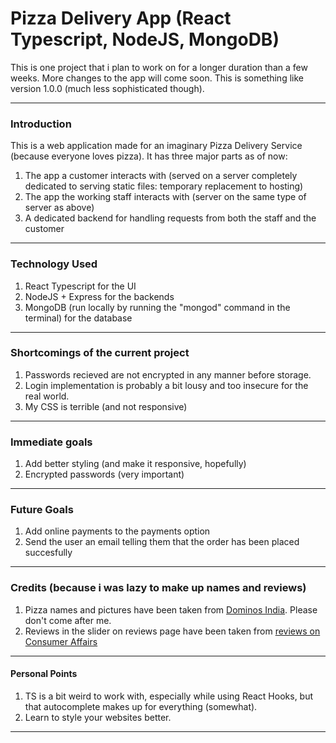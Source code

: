 # Pizza Delivery App (React Typescript, NodeJS, MongoDB)

This is one project that i plan to work on for a longer duration than a few weeks. More changes to the app will come soon.
This is something like version 1.0.0 (much less sophisticated though).

---

### Introduction

This is a web application made for an imaginary Pizza Delivery Service (because everyone loves pizza).
It has three major parts as of now:
1. The app a customer interacts with (served on a server completely dedicated to serving static files: temporary replacement to hosting)
2. The app the working staff interacts with (server on the same type of server as above)
3. A dedicated backend for handling requests from both the staff and the customer

---

### Technology Used
1. React Typescript for the UI
2. NodeJS + Express for the backends
3. MongoDB (run locally by running the "mongod" command in the terminal) for the database

---

### Shortcomings of the current project
1. Passwords recieved are not encrypted in any manner before storage.
2. Login implementation is probably a bit lousy and too insecure for the real world.
3. My CSS is terrible (and not responsive)

---

### Immediate goals   
1. Add better styling (and make it responsive, hopefully)
2. Encrypted passwords (very important)

---

### Future Goals
1. Add online payments to the payments option
2. Send the user an email telling them that the order has been placed succesfully

---

### Credits (because i was lazy to make up names and reviews)
1. Pizza names and pictures have been taken from [Dominos India](https://www.dominos.co.in/). Please don't come after me.
2. Reviews in the slider on reviews page have been taken from [reviews on Consumer Affairs](https://www.consumeraffairs.com/food/dominos.html)

---

#### Personal Points
1. TS is a bit weird to work with, especially while using React Hooks, but that autocomplete makes up for everything (somewhat).
2. Learn to style your websites better.

---

